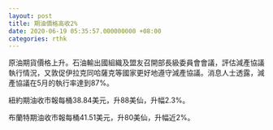 ```yaml
---
layout: post
title: 期油價格高收2%
date: 2020-06-19 05:35:57.000000000 +08:00
categories: rthk
---
```


原油期貨價格上升。石油輸出國組織及盟友召開部長級委員會會議，評估減產協議執行情況，又敦促伊拉克同哈薩克等國家更好地遵守減產協議。消息人士透露，減產協議在5月的執行率達到87%。

紐約期油收市報每桶38.84美元，升88美仙，升幅2.3%。

布蘭特期油收市報每桶41.51美元，升80美仙，升幅近2%。
